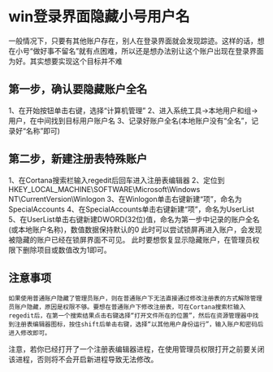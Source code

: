 # win登录界面隐藏小号用户名
   一般情况下，只要有其他账户存在，别人在登录界面就会发现踪迹。这样的话，想在小号“做好事不留名”就有点困难，所以还是想办法别让这个账户出现在登录界面为好。其实想要实现这个目标并不难
## 第一步，确认要隐藏账户全名
1、在开始按钮单击右键，选择“计算机管理”
2、进入系统工具→本地用户和组→用户，在中间找到目标用户账户名
3、记录好账户全名(本地账户没有“全名”，记录好“名称”即可)

## 第二步，新建注册表特殊账户
1、在Cortana搜索栏输入regedit后回车进入注册表编辑器
2、定位到
    HKEY_LOCAL_MACHINE\SOFTWARE\Microsoft\Windows NT\CurrentVersion\Winlogon
3、在Winlogon单击右键新建“项”，命名为SpecialAccounts
4、在SpecialAccounts单击右键新建“项”，命名为UserList
5、在UserList单击右键新建DWORD(32位)值，命名为第一步中记录的账户全名(或本地账户名称)，数值数据保持默认的0
此时可以尝试锁屏再进入账户，会发现被隐藏的账户已经在锁屏界面不可见。
此时要想恢复显示隐藏账户，在管理员权限下删除项目或数值改为1即可。
## 注意事项
    如果使用普通账户隐藏了管理员账户，则在普通账户下无法直接通过修改注册表的方式解除管理员账户隐藏，原因是权限不够。要想在普通账户下修改注册表，可在Cortana搜索栏输入regedit后，在第一个搜索结果点击右键选择“打开文件所在的位置”，然后在资源管理器中找到注册表编辑器图标，按住shift后单击右键，选择“以其他用户身份运行”，输入账户和密码后进入修改即可。





注意，若你已经打开了一个注册表编辑器进程，在使用管理员权限打开之前要关闭该进程，否则将不会开启新进程导致无法修改。